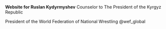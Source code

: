 **Website for Ruslan Kydyrmyshev**
Counselor to The President of the Kyrgyz Republic

President of the World Federation of National Wrestling @wef_global
